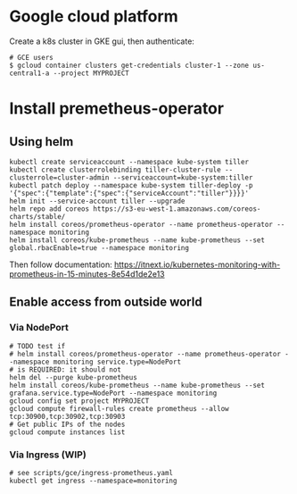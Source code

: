 # Google cloud platform

Create a k8s cluster in GKE gui, then authenticate:

```shell
# GCE users
$ gcloud container clusters get-credentials cluster-1 --zone us-central1-a --project MYPROJECT
```

# Install premetheus-operator 

## Using helm

```shell
kubectl create serviceaccount --namespace kube-system tiller
kubectl create clusterrolebinding tiller-cluster-rule --clusterrole=cluster-admin --serviceaccount=kube-system:tiller
kubectl patch deploy --namespace kube-system tiller-deploy -p '{"spec":{"template":{"spec":{"serviceAccount":"tiller"}}}}'      
helm init --service-account tiller --upgrade
helm repo add coreos https://s3-eu-west-1.amazonaws.com/coreos-charts/stable/
helm install coreos/prometheus-operator --name prometheus-operator --namespace monitoring
helm install coreos/kube-prometheus --name kube-prometheus --set global.rbacEnable=true --namespace monitoring
```

Then follow documentation:
https://itnext.io/kubernetes-monitoring-with-prometheus-in-15-minutes-8e54d1de2e13

## Enable access from outside world

### Via NodePort

```shell
# TODO test if 
# helm install coreos/prometheus-operator --name prometheus-operator --namespace monitoring service.type=NodePort
# is REQUIRED: it should not
helm del --purge kube-prometheus
helm install coreos/kube-prometheus --name kube-prometheus --set grafana.service.type=NodePort --namespace monitoring
gcloud config set project MYPROJECT
gcloud compute firewall-rules create prometheus --allow tcp:30900,tcp:30902,tcp:30903
# Get public IPs of the nodes
gcloud compute instances list
```

### Via Ingress (WIP)

```shell
# see scripts/gce/ingress-prometheus.yaml
kubectl get ingress --namespace=monitoring
```
